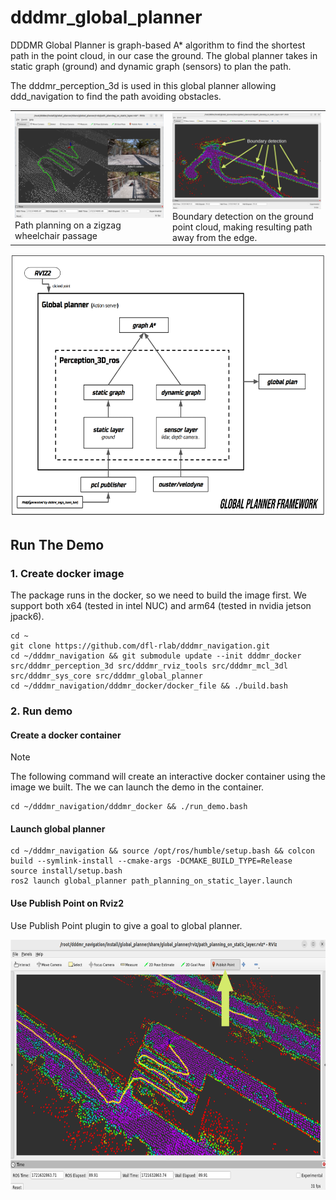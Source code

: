 # dddmr_global_planner
DDDMR Global Planner is graph-based A* algorithm to find the shortest path in the point cloud, in our case the ground. The global planner takes in static graph (ground) and dynamic graph (sensors) to plan the path.

The dddmr_perception_3d is used in this global planner allowing ddd_navigation to find the path avoiding obstacles.

<table>
  <tr width="100%">
    <td width="50%"><img src="https://github.com/dfl-rlab/dddmr_documentation_materials/blob/main/global_planner/global_plan.png"/>Path planning on a zigzag wheelchair passage</td>
    <td width="50%"><img src="https://github.com/dfl-rlab/dddmr_documentation_materials/blob/main/global_planner/boundary_annotated.png"/>Boundary detection on the ground point cloud, making resulting path away from the edge.</td>
  </tr>
</table> 

<p align='center'>
    <img src="https://github.com/dfl-rlab/dddmr_documentation_materials/blob/main/global_planner/global_planner_diagram.png" width="640" height="420"/>
</p>

## Run The Demo
### 1. Create docker image
The package runs in the docker, so we need to build the image first. We support both x64 (tested in intel NUC) and arm64 (tested in nvidia jetson jpack6).
```
cd ~
git clone https://github.com/dfl-rlab/dddmr_navigation.git
cd ~/dddmr_navigation && git submodule update --init dddmr_docker src/dddmr_perception_3d src/dddmr_rviz_tools src/dddmr_mcl_3dl src/dddmr_sys_core src/dddmr_global_planner
cd ~/dddmr_navigation/dddmr_docker/docker_file && ./build.bash
```
### 2. Run demo
#### Create a docker container
> [!NOTE]
> The following command will create an interactive docker container using the image we built. The we can launch the demo in the container.
```
cd ~/dddmr_navigation/dddmr_docker && ./run_demo.bash
```
#### Launch global planner
```
cd ~/dddmr_navigation && source /opt/ros/humble/setup.bash && colcon build --symlink-install --cmake-args -DCMAKE_BUILD_TYPE=Release
source install/setup.bash
ros2 launch global_planner path_planning_on_static_layer.launch
```
#### Use Publish Point on Rviz2
Use Publish Point plugin to give a goal to global planner.
<p float='left'>
    <img src="https://github.com/dfl-rlab/dddmr_documentation_materials/blob/main/global_planner/global_planner_demo.png" width="640" height="400"/>
</p>


